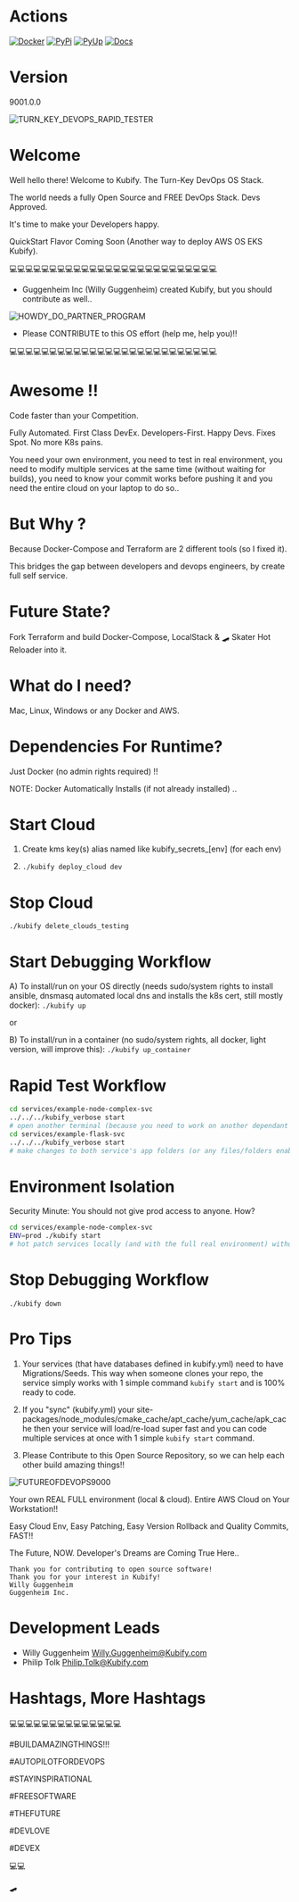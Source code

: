 # Actions

[![Docker](https://github.com/willyguggenheim/kubify/actions/workflows/docker-image.yml/badge.svg?branch=main)](https://github.com/willyguggenheim/kubify/actions/workflows/docker-image.yml)
[![PyPi](https://img.shields.io/pypi/v/kubify.svg)](https://pypi.python.org/pypi/kubify)
[![PyUp](https://pyup.io/repos/github/willyguggenheim/kubify/shield.svg)](https://pyup.io/repos/github/willyguggenheim/kubify/)
[![Docs](https://readthedocs.org/projects/kubify/badge/?version=latest)](hhttps://kubify.readthedocs.io/en/latest/?version=latest)


# Version

9001.0.0


![TURN_KEY_DEVOPS_RAPID_TESTER](./docs/img/README_md_imgs/kubify-arch.drawio.png)


# Welcome

Well hello there! Welcome to Kubify. The Turn-Key DevOps OS Stack.

The world needs a fully Open Source and FREE DevOps Stack. Devs Approved.

It's time to make your Developers happy.

QuickStart Flavor Coming Soon (Another way to deploy AWS OS EKS Kubify).

💻💻💻💻💻💻💻💻💻💻💻💻💻💻💻💻💻💻💻💻💻💻💻💻💻💻

* Guggenheim Inc (Willy Guggenheim) created Kubify, but you should contribute as well..

![HOWDY_DO_PARTNER_PROGRAM](./docs/img/README_md_imgs/AWS-Partner.jpeg)

* Please CONTRIBUTE to this OS effort (help me, help you)!!

💻💻💻💻💻💻💻💻💻💻💻💻💻💻💻💻💻💻💻💻💻💻💻💻💻💻

# Awesome !!

Code faster than your Competition. 

Fully Automated. First Class DevEx. Developers-First. Happy Devs. Fixes Spot. No more K8s pains.

You need your own environment, you need to test in real environment, you need to modify multiple services at the same time (without waiting for builds), you need to know your commit works before pushing it and you need the entire cloud on your laptop to do so..


# But Why ?
 
Because Docker-Compose and Terraform are 2 different tools (so I fixed it).

This bridges the gap between developers and devops engineers, by create full self service.
 

# Future State?
 
Fork Terraform and build Docker-Compose, LocalStack & 🛹 Skater Hot Reloader into it.
 
 
# What do I need?
 
Mac, Linux, Windows or any Docker and AWS.
 
 
# Dependencies For Runtime?

Just Docker (no admin rights required) !!

NOTE: Docker Automatically Installs (if not already installed) ..
 

# Start Cloud
 
1) Create kms key(s) alias named like kubify_secrets_[env] (for each env)

2) `./kubify deploy_cloud dev`
 

# Stop Cloud

`./kubify delete_clouds_testing`
 

# Start Debugging Workflow
 
A) To install/run on your OS directly (needs sudo/system rights to install ansible, dnsmasq automated local dns and installs the k8s cert, still mostly docker): `./kubify up`
 
or
 
B) To install/run in a container (no sudo/system rights, all docker, light version, will improve this): `./kubify up_container`


# Rapid Test Workflow

```bash
cd services/example-node-complex-svc
../../../kubify_verbose start
# open another terminal (because you need to work on another dependant service at the same time)
cd services/example-flask-svc
../../../kubify_verbose start
# make changes to both service's app folders (or any files/folders enabled in "sync" in kubify.yml)
```


# Environment Isolation

Security Minute: You should not give prod access to anyone. How?
```bash
cd services/example-node-complex-svc
ENV=prod ./kubify start
# hot patch services locally (and with the full real environment) without access to data!!
```


# Stop Debugging Workflow

`./kubify down`


# Pro Tips

1) Your services (that have databases defined in kubify.yml) need to have Migrations/Seeds. This way when someone clones your repo, the service simply works with 1 simple command `kubify start` and is 100% ready to code.

2) If you "sync" (kubify.yml) your site-packages/node_modules/cmake_cache/apt_cache/yum_cache/apk_cache then your service will load/re-load super fast and you can code multiple services at once with 1 simple `kubify start` command.

3) Please Contribute to this Open Source Repository, so we can help each other build amazing things!!


![FUTUREOFDEVOPS9000](./docs/img/README_md_imgs/the-future.gif)

Your own REAL FULL environment (local & cloud). Entire AWS Cloud on Your Workstation!!

Easy Cloud Env, Easy Patching, Easy Version Rollback and Quality Commits, FAST!!

The Future, NOW. Developer's Dreams are Coming True Here..

```
Thank you for contributing to open source software!
Thank you for your interest in Kubify!
Willy Guggenheim
Guggenheim Inc.
```


# Development Leads

* Willy Guggenheim <Willy.Guggenheim@Kubify.com>
* Philip Tolk <Philip.Tolk@Kubify.com>
 

# Hashtags, More Hashtags

💻💻💻💻💻💻💻💻💻💻💻💻💻💻

#BUILDAMAZINGTHINGS!!!

#AUTOPILOTFORDEVOPS

#STAYINSPIRATIONAL

#FREESOFTWARE

#THEFUTURE

#DEVLOVE

#DEVEX

💻💻
 
🛹
